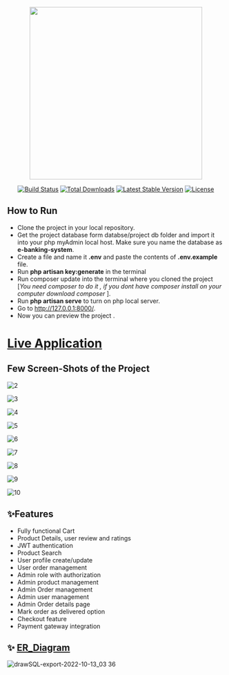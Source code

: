 <p align="center"><a href="https://laravel.com" target="_blank"><img src="https://raw.githubusercontent.com/laravel/art/master/logo-lockup/5%20SVG/2%20CMYK/1%20Full%20Color/laravel-logolockup-cmyk-red.svg" width="400"></a></p>

<p align="center">
<a href="https://travis-ci.org/laravel/framework"><img src="https://travis-ci.org/laravel/framework.svg" alt="Build Status"></a>
<a href="https://packagist.org/packages/laravel/framework"><img src="https://img.shields.io/packagist/dt/laravel/framework" alt="Total Downloads"></a>
<a href="https://packagist.org/packages/laravel/framework"><img src="https://img.shields.io/packagist/v/laravel/framework" alt="Latest Stable Version"></a>
<a href="https://packagist.org/packages/laravel/framework"><img src="https://img.shields.io/packagist/l/laravel/framework" alt="License"></a>
</p>

## How to Run
-  Clone the project in your local repository.
-  Get the project database form databse/project db folder and import it into your php myAdmin local host. Make sure you name the database as <b>e-banking-system</b>.
-  Create a file and name it <b>.env</b> and paste the contents of <b>.env.example</b> file. 
-  Run <b>php artisan key:generate</b> in the terminal
-  Run composer update into the terminal where you cloned the project [<i>You need composer to do it , if you dont have composer install on your computer download composer </i>].
-  Run <b>php artisan serve</b> to turn on php local server.
-  Go to http://127.0.0.1:8000/.
-  Now you can preview the project .


# [Live Application](http://hisabkitab.epizy.com/)

## Few Screen-Shots of the Project

![2](https://user-images.githubusercontent.com/67531074/195457916-f25999b7-e84c-4010-8b36-889df8112838.PNG)

![3](https://user-images.githubusercontent.com/67531074/195457918-7ad1071f-8cf0-4392-8dc9-658f20b8327a.PNG)

![4](https://user-images.githubusercontent.com/67531074/195457920-776026c9-0950-48bb-aa07-b7c66e049b2d.PNG)

![5](https://user-images.githubusercontent.com/67531074/195457888-82c3028d-971d-4091-8124-6207fefea3f9.PNG)

![6](https://user-images.githubusercontent.com/67531074/195457896-4e2ce112-d9e8-4b3f-9c61-2733ec98ee2a.PNG)

![7](https://user-images.githubusercontent.com/67531074/195457902-569cc357-b62f-45d7-aa3f-04687537320e.PNG)

![8](https://user-images.githubusercontent.com/67531074/195457906-4f665f0e-824a-4477-9f19-1632b8fed2c9.PNG)

![9](https://user-images.githubusercontent.com/67531074/195457908-e5a3c596-4a7b-4866-ab4a-07ce1ad088c5.PNG)

![10](https://user-images.githubusercontent.com/67531074/195457910-69d3560b-b8f6-4d1e-a0f0-4d78f6401359.PNG)



## ✨Features
- Fully functional Cart
- Product Details, user review and ratings
- JWT authentication
- Product Search
- User profile create/update
- User order management
- Admin role with authorization
- Admin product management
- Admin Order management
- Admin user management
- Admin Order details page
- Mark order as delivered option
- Checkout feature
- Payment gateway integration



## ✨ [ER_Diagram](https://drawsql.app/teams/ahmed-rasidun-bari-dip/diagrams/inventory-management-system)
![drawSQL-export-2022-10-13_03 36](https://user-images.githubusercontent.com/67531074/195453073-b69baf55-272a-48dc-9603-6bd297311ff5.png)

